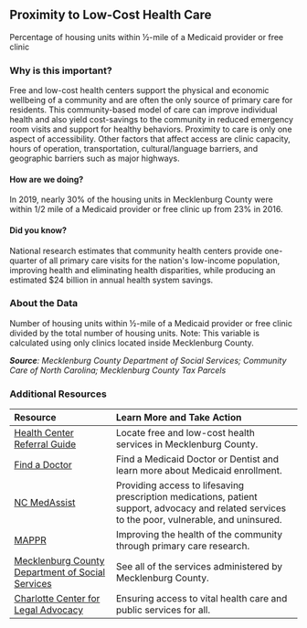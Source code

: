﻿## Proximity to Low-Cost Health Care
Percentage of housing units within &#189;-mile of a Medicaid provider or free clinic

### Why is this important?
Free and low-cost health centers support the physical and economic wellbeing of a community and are often the only source of primary care for residents. This community-based model of care can improve individual health and also yield cost-savings to the community in reduced emergency room visits and support for healthy behaviors. Proximity to care is only one aspect of accessibility. Other factors that affect access are clinic capacity, hours of operation, transportation, cultural/language barriers, and geographic barriers such as major highways. 

#### How are we doing?
In 2019, nearly 30% of the housing units in Mecklenburg County were within 1/2 mile of a Medicaid provider or free clinic up from 23% in 2016. 

#### Did you know?
National research estimates that community health centers provide one-quarter of all primary care visits for the nation's low-income population, improving health and eliminating health disparities, while producing an estimated $24 billion in annual health system savings.

### About the Data
Number of housing units within &#189;-mile of a Medicaid provider or free clinic divided by the total number of housing units. Note: This variable is calculated using only clinics located inside Mecklenburg County.

_**Source**: Mecklenburg County Department of Social Services; Community Care of North Carolina; Mecklenburg County Tax Parcels_

### Additional Resources
|Resource | Learn More and Take Action | 
|:--- | :--- |
|[Health Center Referral Guide](https://health.mecknc.gov/clinical-services) |Locate free and low-cost health services in Mecklenburg County.
|[Find a Doctor](https://dma.ncdhhs.gov/find-a-doctor/medicaid-primary-care-providers)| Find a Medicaid Doctor or Dentist and learn more about Medicaid enrollment.
|[NC MedAssist](http://www.medassist.org/)| Providing access to lifesaving prescription medications, patient support, advocacy and related services to the poor, vulnerable, and uninsured.
|[MAPPR](http://www.mapprnc.org/)| Improving the health of the community through primary care research.
|[Mecklenburg County Department of Social Services](https://www.mecknc.gov/dss/Pages/home.aspx)| See all of the services administered by Mecklenburg County.
|[Charlotte Center for Legal Advocacy](https://charlottelegaladvocacy.org/healthcare-access/)| Ensuring access to vital health care and public services for all.